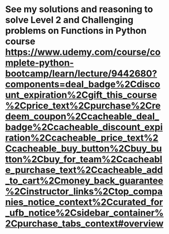 # See my solutions and reasoning to solve Level 2 and Challenging problems on Functions in Python course https://www.udemy.com/course/complete-python-bootcamp/learn/lecture/9442680?components=deal_badge%2Cdiscount_expiration%2Cgift_this_course%2Cprice_text%2Cpurchase%2Credeem_coupon%2Ccacheable_deal_badge%2Ccacheable_discount_expiration%2Ccacheable_price_text%2Ccacheable_buy_button%2Cbuy_button%2Cbuy_for_team%2Ccacheable_purchase_text%2Ccacheable_add_to_cart%2Cmoney_back_guarantee%2Cinstructor_links%2Ctop_companies_notice_context%2Ccurated_for_ufb_notice%2Csidebar_container%2Cpurchase_tabs_context#overview
